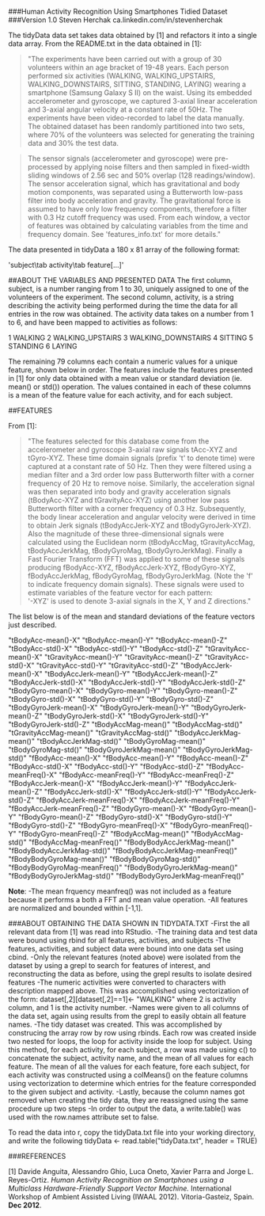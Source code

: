 ###Human Activity Recognition Using Smartphones Tidied Dataset
###Version 1.0
Steven Herchak
ca.linkedin.com/in/stevenherchak

The tidyData data set takes data obtained by [1] and refactors it into a single data array. From the README.txt in the data obtained in [1]:


>"The experiments have been carried out with a group of 30 volunteers within an age bracket of 19-48 years. Each person performed six activities (WALKING, WALKING_UPSTAIRS, WALKING_DOWNSTAIRS, SITTING, STANDING, LAYING) wearing a smartphone (Samsung Galaxy S II) on the waist. Using its embedded accelerometer and gyroscope, we captured 3-axial linear acceleration and 3-axial angular velocity at a constant rate of 50Hz. The experiments have been video-recorded to label the data manually. The obtained dataset has been randomly partitioned into two sets, where 70% of the volunteers was selected for generating the training data and 30% the test data. 

>The sensor signals (accelerometer and gyroscope) were pre-processed by applying noise filters and then sampled in fixed-width sliding windows of 2.56 sec and 50% overlap (128 readings/window). The sensor acceleration signal, which has gravitational and body motion components, was separated using a Butterworth low-pass filter into body acceleration and gravity. The gravitational force is assumed to have only low frequency components, therefore a filter with 0.3 Hz cutoff frequency was used. From each window, a vector of features was obtained by calculating variables from the time and frequency domain. See 'features_info.txt' for more details."

The data presented in tidyData a 180 x 81 array of the following format:

'subject\tab activity\tab feature[...]'

##ABOUT THE VARIABLES AND PRESENTED DATA 
The first column, subject, is a number ranging from 1 to 30, uniquely assigned to one of the volunteers of the experiment.
The second column, activity, is a string describing the activity being performed during the time the data for all entries in the row was obtained. The activity data takes on a number from 1 to 6, and have been mapped to activities as follows:

1 WALKING
2 WALKING_UPSTAIRS
3 WALKING_DOWNSTAIRS
4 SITTING
5 STANDING
6 LAYING

The remaining 79 columns each contain a numeric values for a unique feature, shown below in order. The features include the features presented in [1] for only data obtained with a mean value or standard deviation (ie. mean() or std()) operation.  The values contained in each of these columns is a mean of the feature value for each activity, and for each subject.  

##FEATURES

From [1]:
>"The features selected for this database come from the accelerometer and gyroscope 3-axial raw signals tAcc-XYZ and tGyro-XYZ. These time domain signals (prefix 't' to denote time) were captured at a constant rate of 50 Hz. Then they were filtered using a median filter and a 3rd order low pass Butterworth filter with a corner frequency of 20 Hz to remove noise. Similarly, the acceleration signal was then separated into body and gravity acceleration signals (tBodyAcc-XYZ and tGravityAcc-XYZ) using another low pass Butterworth filter with a corner frequency of 0.3 Hz. 
Subsequently, the body linear acceleration and angular velocity were derived in time to obtain Jerk signals (tBodyAccJerk-XYZ and tBodyGyroJerk-XYZ). Also the magnitude of these three-dimensional signals were calculated using the Euclidean norm (tBodyAccMag, tGravityAccMag, tBodyAccJerkMag, tBodyGyroMag, tBodyGyroJerkMag). 
Finally a Fast Fourier Transform (FFT) was applied to some of these signals producing fBodyAcc-XYZ, fBodyAccJerk-XYZ, fBodyGyro-XYZ, fBodyAccJerkMag, fBodyGyroMag, fBodyGyroJerkMag. (Note the 'f' to indicate frequency domain signals). 
These signals were used to estimate variables of the feature vector for each pattern:  
'-XYZ' is used to denote 3-axial signals in the X, Y and Z directions."

The list below is of the mean and standard deviations of the feature vectors just described. 

"tBodyAcc-mean()-X"
"tBodyAcc-mean()-Y"
"tBodyAcc-mean()-Z"
"tBodyAcc-std()-X"
"tBodyAcc-std()-Y"
"tBodyAcc-std()-Z"
"tGravityAcc-mean()-X"
"tGravityAcc-mean()-Y"
"tGravityAcc-mean()-Z"
"tGravityAcc-std()-X"
"tGravityAcc-std()-Y"
"tGravityAcc-std()-Z"
"tBodyAccJerk-mean()-X"
"tBodyAccJerk-mean()-Y"
"tBodyAccJerk-mean()-Z"
"tBodyAccJerk-std()-X"
"tBodyAccJerk-std()-Y"
"tBodyAccJerk-std()-Z"
"tBodyGyro-mean()-X"
"tBodyGyro-mean()-Y"
"tBodyGyro-mean()-Z"
"tBodyGyro-std()-X"
"tBodyGyro-std()-Y"
"tBodyGyro-std()-Z"
"tBodyGyroJerk-mean()-X"
"tBodyGyroJerk-mean()-Y"
"tBodyGyroJerk-mean()-Z"
"tBodyGyroJerk-std()-X"
"tBodyGyroJerk-std()-Y"
"tBodyGyroJerk-std()-Z"
"tBodyAccMag-mean()"
"tBodyAccMag-std()"
"tGravityAccMag-mean()"
"tGravityAccMag-std()"
"tBodyAccJerkMag-mean()"
"tBodyAccJerkMag-std()"
"tBodyGyroMag-mean()"
"tBodyGyroMag-std()"
"tBodyGyroJerkMag-mean()"
"tBodyGyroJerkMag-std()"
"fBodyAcc-mean()-X"
"fBodyAcc-mean()-Y"
"fBodyAcc-mean()-Z"
"fBodyAcc-std()-X"
"fBodyAcc-std()-Y"
"fBodyAcc-std()-Z"
"fBodyAcc-meanFreq()-X"
"fBodyAcc-meanFreq()-Y"
"fBodyAcc-meanFreq()-Z"
"fBodyAccJerk-mean()-X"
"fBodyAccJerk-mean()-Y"
"fBodyAccJerk-mean()-Z"
"fBodyAccJerk-std()-X"
"fBodyAccJerk-std()-Y"
"fBodyAccJerk-std()-Z"
"fBodyAccJerk-meanFreq()-X"
"fBodyAccJerk-meanFreq()-Y"
"fBodyAccJerk-meanFreq()-Z"
"fBodyGyro-mean()-X"
"fBodyGyro-mean()-Y"
"fBodyGyro-mean()-Z"
"fBodyGyro-std()-X"
"fBodyGyro-std()-Y"
"fBodyGyro-std()-Z"
"fBodyGyro-meanFreq()-X"
"fBodyGyro-meanFreq()-Y"
"fBodyGyro-meanFreq()-Z"
"fBodyAccMag-mean()"
"fBodyAccMag-std()"
"fBodyAccMag-meanFreq()"
"fBodyBodyAccJerkMag-mean()"
"fBodyBodyAccJerkMag-std()"
"fBodyBodyAccJerkMag-meanFreq()"
"fBodyBodyGyroMag-mean()"
"fBodyBodyGyroMag-std()"
"fBodyBodyGyroMag-meanFreq()"
"fBodyBodyGyroJerkMag-mean()"
"fBodyBodyGyroJerkMag-std()"
"fBodyBodyGyroJerkMag-meanFreq()"

**Note**: 	-The mean frquency meanfreq() was not included as a feature because it performs a both a FFT and mean value operation.
	-All features are normalized and bounded within [-1,1].

###ABOUT OBTAINING THE DATA SHOWN IN TIDYDATA.TXT
-First the all relevant data from [1] was read into RStudio.
-The training data and test data were bound using rbind for all features, activities, and subjects
-The features, activities, and subject data were bound into one data set using cbind.
-Only the relevant features (noted above) were isolated from the dataset by using a grepl to search for features of interest, and reconstructing the data as before, using the grepl results to isolate desired features
-The numeric activities were converted to characters with description mapped above. This was accomplished using vectorization of the form: dataset[,2][dataset[,2]==1]<- "WALKING" where 2 is activity column, and 1 is the activity number.
-Names were given to all columns of the data set, again using results from the grepl to easily obtain all feature names.
-The tidy dataset was created. This was accomplished by construcing the array row by row using rbinds. Each row was created inside two nested for loops, the loop for activity inside the loop for subject. Using this method, for each activity, for each subject, a row was made using c() to concatenate the subject, activity name, and the mean of all values for each feature. The mean of all the values for each feature, fore each subject, for each activity was constructed using a colMeans() on the feature columns using vectorization to determine which entries for the feature corresponded to the given subject and activity. 
-Lastly, because the column names got removed when creating the tidy data, they are reassigned using the same procedure up two steps
-In order to output the data, a write.table() was used with the row.names attribute set to false. 

To read the data into r, copy the tidyData.txt file into your working directory, and write the following
tidyData <- read.table("tidyData.txt", header = TRUE)

###REFERENCES

[1] Davide Anguita, Alessandro Ghio, Luca Oneto, Xavier Parra and Jorge L. Reyes-Ortiz. *Human Activity Recognition on Smartphones using a Multiclass Hardware-Friendly Support Vector Machine.* International Workshop of Ambient Assisted Living (IWAAL 2012). Vitoria-Gasteiz, Spain. **Dec 2012**.
